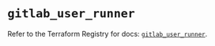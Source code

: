 # `gitlab_user_runner`

Refer to the Terraform Registry for docs: [`gitlab_user_runner`](https://registry.terraform.io/providers/gitlabhq/gitlab/18.5.0/docs/resources/user_runner).
